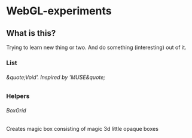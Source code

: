 # WebGL-experiments

## What is this?
Trying to learn new thing or two. And do something (interesting) out of it.

### List

###### &quote;Void'. Inspired by 'MUSE&quote;

### Helpers

###### BoxGrid
Creates magic box consisting of magic 3d little opaque boxes
